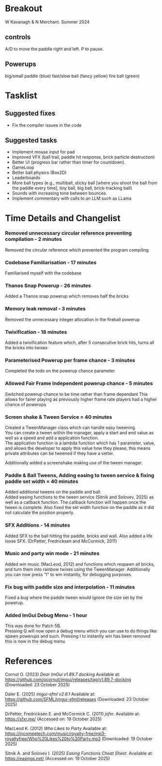 # Breakout

W Kavanagh & N Merchant. Summer 2024 

## controls

A/D to move the paddle right and left.
P to pause.

## Powerups

big/small paddle (blue)
fast/slow ball (fancy yellow)
fire ball (green)

# Tasklist

## Suggested fixes

* Fix the compiler issues in the code

## Suggested tasks

* Implement mouse input for pad
* Improved VFX (ball trail, paddle hit response, brick particle destruction)
* Better UI (progress bar rather than timer for countdown).
* GameLoop
* Better ball physics (Box2D)
* Leaderboards
* More ball types (e.g., multiball, sticky ball [where you shoot the ball from the paddle every time], tiny ball, big ball, brick-tracking ball)
* Sounds with increasing tone between bounces.
* Implement commentary with calls to an LLM such as LLama

# Time Details and Changelist

### Removed unnecessary circular reference preventing compilation - 2 minutes  
Removed the circular reference which prevented the program compiling

### Codebase Familiarisation - 17 minutes  
Familiarised myself with the codebase

### Thanos Snap Powerup - 26 minutes  
Added a Thanos snap powerup which removes half the bricks

### Memory leak removal - 3 minutes  
Removed the unnecessary integer allocation in the fireball powerup

### Twixification - 18 minutes  
Added a twixification feature which, after 5 consecutive brick hits, turns all the bricks into twixes

### Parameterised Powerup per frame chance - 3 minutes  
Completed the todo on the powerup chance parameter

### Allowed Fair Frame Independent powerup chance - 5 minutes  
Switched powerup chance to be time rather than frame dependant
This allows for fairer playing as previously higher frame rate players had a higher chance of powerups

### Screen shake & Tween Service = 40 minutes  
Created a TweenManager class which can handle easy tweening.  
You can create a tween within the manager, apply a start and end value as well as a speed and add a application function.  
The application function is a lambda function which has 1 parameter, value, and allows the developer to apply this value how they please, this means private attributes can be tweened if they have a setter.  

Additionally added a screenshake making use of the tween manager.

### Paddle & Ball Tweens, Adding easing to tween service & fixing paddle set width = 40 minutes  
Added additional tweens on the paddle and ball.  
Added easing functions to the tween service (Sitnik and Solovev, 2025) as well as a callback function. 
The callback function will happen once the tween is complete.
Also fixed the set width function on the paddle as it did not calculate the position properly.

### SFX Additions - 14 minutes  
Added SFX to the ball hitting the paddle, bricks and wall. Also added a life loose SFX. (DrPetter, Fredricksen and McCormick, 2011)

### Music and party win mode - 21 minutes  
Added win music (MacLeod, 2012) and functions which respawn all bricks, and turn them into rainbow twixes using the TweenManager.
Additionally you can now press "I" to win instantly, for debugging purposes.

### Fix bug with paddle size and interpolation - 11 minutes  
Fixed a bug where the paddle tween would ignore the size set by the powerup.

### Added ImGui Debug Menu - 1 hour  
This was done for Patch 5B.  
Pressing Q will now open a debug menu which you can use to do things like spawn powerups and such. 
Pressing I to instantly win has been removed this is now in the debug menu.

# References
Cornut O. (2023) *Dear ImGui v1.89.7 docking* Available at: https://github.com/ocornut/imgui/releases/tag/v1.89.7-docking (Downloaded: 23 October 2025)

Daler E. (2025) *imgui-sfml v2.6.1* Available at: https://github.com/SFML/imgui-sfml/releases (Downloaded: 23 October 2025)

DrPetter, Fredricksen E. and McCormick C. (2011) *jsfxr.* Available at: https://sfxr.me/ (Accessed on: 19 October 2025)

MacLeod K. (2012) *Who Likes to Party* Available at: https://incompetech.com/music/royalty-free/mp3-royaltyfree/Who%20Likes%20to%20Party.mp3 (Downloaded: 19 October 2025)

Sitnik A. and Solovev I. (2025) *Easing Functions Cheat Sheet.* Available at: https://easings.net/ (Accessed on: 19 October 2025)
